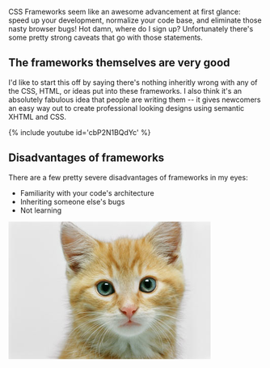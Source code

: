 
CSS Frameworks seem like an awesome advancement at first glance: speed up your development, normalize your code base, and eliminate those nasty browser bugs!  Hot damn, where do I sign up?  Unfortunately there's some pretty strong caveats that go with those statements.

## The frameworks themselves are very good

I'd like to start this off by saying there's nothing inheritly wrong with any of the CSS, HTML, or ideas put into these frameworks.  I also think it's an absolutely fabulous idea that people are writing them -- it gives newcomers an easy way out to create professional looking designs using semantic XHTML and CSS.

{% include youtube id='cbP2N1BQdYc' %}

## Disadvantages of frameworks

There are a few pretty severe disadvantages of frameworks in my eyes:

* Familiarity with your code's architecture
* Inheriting someone else's bugs
* Not learning

![Cat image description](/img/cat.jpg)